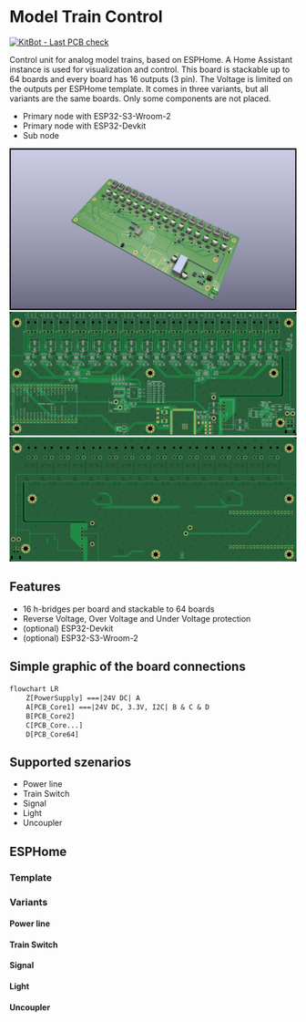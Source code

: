 # Model Train Control

[![KitBot - Last PCB check](https://github.com/fanningert/kicad_model_train_control/actions/workflows/fabrication_check.yaml/badge.svg?branch=main)](https://github.com/fanningert/kicad_model_train_control/actions/workflows/fabrication_check.yaml)

Control unit for analog model trains, based on ESPHome. A Home Assistant instance is used for visualization and control. This board is stackable up to 64 boards and every board has 16 outputs (3 pin). The Voltage is limited on the outputs per ESPHome template.
It comes in three variants, but all variants are the same boards. Only some components are not placed.

* Primary node with ESP32-S3-Wroom-2
* Primary node with ESP32-Devkit
* Sub node

![3D render of PCB](doc/assets/pcb-3d.png)
![PCB Top](doc/assets/pcb-top.jpg)
![PCB Bottom](doc/assets/pcb-bottom.jpg)

## Features

* 16 h-bridges per board and stackable to 64 boards
* Reverse Voltage, Over Voltage and Under Voltage protection
* (optional) ESP32-Devkit
* (optional) ESP32-S3-Wroom-2

## Simple graphic of the board connections

```mermaid
flowchart LR
    Z[PowerSupply] ===|24V DC| A
    A[PCB_Core1] ===|24V DC, 3.3V, I2C| B & C & D
    B[PCB_Core2]
    C[PCB_Core...]
    D[PCB_Core64]
```

## Supported szenarios

- Power line
- Train Switch
- Signal
- Light
- Uncoupler

## ESPHome

### Template

### Variants

#### Power line

#### Train Switch

#### Signal

#### Light

#### Uncoupler
